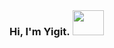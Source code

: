 ### Hi, I'm Yigit. <img src="https://media.tenor.com/images/486428053d6e3f90a4b2251ee5f82f56/tenor.gif" height="40" width="50" style="margin: 1px"> 

<!--
**xwbash/xwbash** is a ✨ _special_ ✨ repository because its `README.md` (this file) appears on your GitHub profile.


